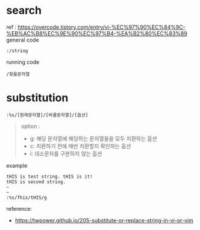 # search
ref : https://overcode.tistory.com/entry/vi-%EC%97%90%EC%84%9C-%EB%AC%B8%EC%9E%90%EC%97%B4-%EA%B2%80%EC%83%89
general code
```
:/string
```

running code
```
/찾을문자열
```


# substitution
```
:%s/[원래문자열]/[바꿀문자열]/[옵션]
```
> option : 
> - g: 해당 문자열에 해당하는 문자열들을 모두 치환하는 옵션  
> - c: 치환하기 전에 매번 치환할지 확인하는 옵션
> - i: 대소문자를 구분하지 않는 옵션  

example
```
tHIS is test string. tHIS is it!
tHIS is second string.
~
~
:%s/This/tHIS/g
```

reference:
- https://twpower.github.io/205-substitute-or-replace-string-in-vi-or-vim
